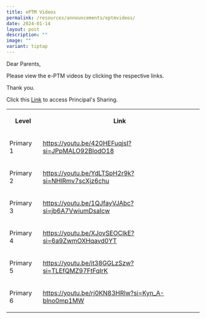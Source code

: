 ```yaml
---
title: ePTM Videos
permalink: /resources/announcements/eptmvideos/
date: 2024-01-14
layout: post
description: ""
image: ""
variant: tiptap
---
```

<p>Dear Parents,</p><p>Please view the e-PTM videos by clicking the respective links.</p><p>Thank you.</p><p>Click this <a href="https://youtu.be/rJjXMalKELU?si=91qkZTKLjAlpUc9Y" rel="noopener noreferrer nofollow" target="_blank">Link</a> to access Principal's Sharing.</p><table><tbody><tr><th rowspan="1" colspan="1"><p>Level</p></th><th rowspan="1" colspan="1"><p>Link</p></th></tr><tr><td rowspan="1" colspan="1"><p>Primary 1</p></td><td rowspan="1" colspan="1"><p><a href="https://youtu.be/420HEFuqjsI?si=JPpMALO92BlodO18" rel="noopener noreferrer nofollow" target="_blank">https://youtu.be/420HEFuqjsI?si=JPpMALO92BlodO18</a></p></td></tr><tr><td rowspan="1" colspan="1"><p>Primary 2</p></td><td rowspan="1" colspan="1"><p><a href="https://youtu.be/YdLTSpH2r9k?si=NHlRmv7scXjz6chu" rel="noopener noreferrer nofollow" target="_blank">https://youtu.be/YdLTSpH2r9k?si=NHlRmv7scXjz6chu</a></p></td></tr><tr><td rowspan="1" colspan="1"><p>Primary 3</p></td><td rowspan="1" colspan="1"><p><a href="https://youtu.be/1QJfayVJAbc?si=jb6A7VwiumDsaIcw" rel="noopener noreferrer nofollow" target="_blank">https://youtu.be/1QJfayVJAbc?si=jb6A7VwiumDsaIcw</a></p></td></tr><tr><td rowspan="1" colspan="1"><p>Primary 4</p></td><td rowspan="1" colspan="1"><p><a href="https://youtu.be/XJovSEOCIkE?si=6a9ZwmOXHqavd0YT" rel="noopener noreferrer nofollow" target="_blank">https://youtu.be/XJovSEOCIkE?si=6a9ZwmOXHqavd0YT</a></p></td></tr><tr><td rowspan="1" colspan="1"><p>Primary 5</p></td><td rowspan="1" colspan="1"><p><a href="https://youtu.be/it38GGLzSzw?si=TLEfQMZ97FtFqIrK" rel="noopener noreferrer nofollow" target="_blank">https://youtu.be/it38GGLzSzw?si=TLEfQMZ97FtFqIrK</a></p></td></tr><tr><td rowspan="1" colspan="1"><p>Primary 6</p></td><td rowspan="1" colspan="1"><p><a href="https://youtu.be/rj0KN83HRlw?si=Kyn_A-blno0mp1MW" rel="noopener noreferrer nofollow" target="_blank">https://youtu.be/rj0KN83HRlw?si=Kyn_A-blno0mp1MW</a></p></td></tr></tbody></table><p></p>